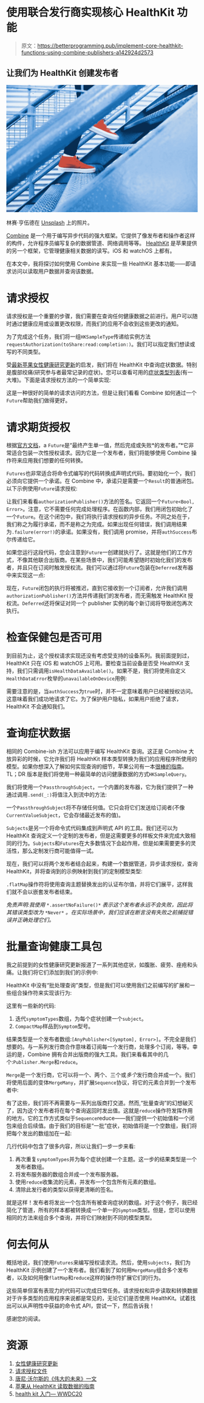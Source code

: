 # 使用联合发行商实现核心 HealthKit 功能

> 原文：<https://betterprogramming.pub/implement-core-healthkit-functions-using-combine-publishers-a142924d2573>

## 让我们为 HealthKit 创建发布者

![](img/04c3f082c72f3cb16b4335ad46bb3a2b.png)

林赛·亨伍德在 [Unsplash](https://unsplash.com/) 上的照片。

[Combine](https://developer.apple.com/documentation/combine) 是一个用于编写异步代码的强大框架。它提供了像发布者和操作者这样的构件，允许程序员编写复杂的数据管道、网络调用等等。 [HealthKit](https://developer.apple.com/documentation/healthkit) 是苹果提供的另一个框架，它管理健康相关数据的读写。iOS 和 watchOS 上都有。

在本文中，我将探讨如何使用 Combine 来实现一些 HealthKit 基本功能——即请求访问以读取用户数据并查询该数据。

# **请求授权**

请求授权是一个重要的步骤，我们需要在查询任何健康数据之前进行。用户可以随时通过健康应用或设置更改权限，而我们的应用不会收到这些更改的通知。

为了完成这个任务，我们将一组`HKSampleType`传递给实例方法`requestAuthorization(toShare:read:completion:)`。我们可以指定我们想读或写的不同类型。

受[最新苹果女性健康研究更新](https://www.apple.com/newsroom/2021/03/apple-womens-health-study-releases-preliminary-data-to-help-destigmatize-menstrual-symptoms/)的启发，我们将在 HealthKit 中查询症状数据。特别是腹部绞痛(研究参与者最常记录的症状)。您可以查看可用的[症状类型列表](https://developer.apple.com/documentation/healthkit/data_types/symptom_type_identifiers)(有一大堆)。下面是请求授权方法的一个简单实现:

这是一种很好的简单的请求访问的方法，但是让我们看看 Combine 如何通过一个`Future`帮助我们做得更好。

# **请求期货授权**

根据[官方文档](https://developer.apple.com/documentation/combine/future)，a `Future`是“最终产生单一值，然后完成或失败*的发布者。”*它非常适合包装一次性授权请求。因为它是一个发布者，我们将能够使用 Combine 操作符来应用我们想要的任何转换。

`Futures`也非常适合将命令式编写的代码转换成声明式代码。要初始化一个，我们必须向它提供一个承诺。在 Combine 中，承诺只是需要一个`Result`的普通闭包。以下示例使用`Future`请求授权:

让我们来看看`authorizationPublisher()`方法的签名。它返回一个`Future<Bool, Error>`。注意，它不需要任何完成处理程序。在函数内部，我们用闭包初始化了一个`Future`。在这个闭包中，我们将执行请求授权的异步任务。不同之处在于，我们称之为履行承诺，而不是称之为完成。如果出现任何错误，我们调用结果为`.failure(error!)`的承诺。如果没有，我们调用 promise，并将`authSuccess`布尔传递给它。

如果您运行这段代码，您会注意到`Future`一创建就执行了。这就是他们的工作方式，不像其他联合出版商。在某些场景中，我们可能希望随时初始化我们的发布者，并且只在订阅时触发授权流。我们可以通过将`Future`包装在`Deferred`发布器中来实现这一点:

现在，`Future`闭包的执行将被推迟，直到它接收到一个订阅者，允许我们调用`authorizationPublisher()`方法并传递我们的发布者，而无需触发 HealthKit 授权流。`Deferred`还将保证对同一个 publisher 实例的每个新订阅将导致闭包再次执行。

# **检查保健包是否可用**

到目前为止，这个授权请求实现还没有考虑受支持的设备系列。我前面提到过，HealthKit 只在 iOS 和 watchOS 上可用。要检查当前设备是否受 HealthKit 支持，我们只需调用`isHealthDataAvailable()`。如果不是，我们将使用自定义`HealthDataError`枚举的`unavailableOnDevice`用例:

需要注意的是，当`authSuccess`为`true`时，并不一定意味着用户已经被授权访问。这意味着我们成功地请求了它。为了保护用户隐私，如果用户拒绝了请求，HealthKit 不会通知我们。

# **查询症状数据**

相同的 Combine-ish 方法可以应用于编写 HealthKit 查询。这正是 Combine 大放异彩的时候，它允许我们将 HealthKit 样本类型转换为我们的应用程序所使用的模型。如果你想深入了解如何实现查询的细节，苹果公司有一本[很棒的指南](https://developer.apple.com/documentation/healthkit/reading_data_from_healthkit)。TL；DR 版本是我们将使用一种最简单的访问健康数据的方式`HKSampleQuery`。

我们将使用一个`PassthroughSubject`，一个内置的发布器，它为我们提供了一种通过调用`.send(_:)`将值注入到流中的方法:

一个`PassthroughSubject`将不存储任何值。它只会将它们发送给订阅者(不像`CurrentValueSubject`，它会存储最近发布的值)。

`Subjects`是另一个将命令式代码集成到声明式 API 的工具。我们还可以为 HealthKit 查询定义一个定制的发布者，但是这需要更多的样板文件来完成大致相同的行为。`Subjects`和`Futures`在大多数情况下会起作用，但是如果需要更多的灵活性，那么定制发行商可能值得一试。

现在，我们可以将两个发布者结合起来，构建一个数据管道，异步请求授权，查询 HealthKit，并将查询到的示例映射到我们的定制模型类型:

`.flatMap`操作符将使用查询主题替换发出的认证布尔值，并将它们展平，这样我们就不会以嵌套发布者结束。

*免责声明:我使用* `*.assertNoFailure()*` *表示这个发布者永远不会失败，因此将其错误类型改为* `*Never*` *。在实际场景中，我们应该在断言没有失败之前捕捉错误并正确处理它们。*

# **批量查询健康工具包**

我之前提到的女性健康研究更新报道了一系列其他症状，如腹胀、疲劳、痤疮和头痛。让我们将它们添加到我们的示例中:

HealthKit 中没有“批处理查询”类型，但是我们可以使用我们之前编写的扩展和一些组合操作符来实现该行为:

这里有一些新的代码:

1.  迭代`symptomTypes`数组，为每个症状创建一个`subject`。
2.  `CompactMap`样品到`Symptom`型号。

结果类型是一个发布者数组:`[AnyPublisher<[Symptom], Error>]`。不完全是我们想要的。与一系列发行商合作意味着订阅每一个发行商，处理多个订阅，等等。幸运的是，Combine 拥有合并出版商的强大工具。我们来看看其中的几个:`Publisher.Merge`和`reduce`。

`Merge`是一个发行商，它可以将一个、两个、三个或*多个*发行商合并成一个。我们将使用后面的变体`MergeMany`，并扩展`Sequence`协议，将它的元素合并到一个发布者中:

有了这些，我们将不再需要与一系列出版商打交道。然而,“批量查询”的幻想破灭了，因为这个发布者将在每个查询返回时发出值。这就是`reduce`操作符发挥作用的地方。它的工作方式类似于`Sequence`reduce——我们提供一个初始值和一个闭包来组合后续值。由于我们的目标是“一批”症状，初始值将是一个空数组，我们将把每个发出的数组加在一起:

几行代码中包含了很多内容，所以让我们一步一步来看:

1.  再次重复`symptomTypes`并为每个症状创建一个主题。这一步的结果类型是一个发布者数组。
2.  将发布服务器的数组合并成一个发布服务器。
3.  使用`reduce`收集流的元素，并发布一个包含所有元素的数组。
4.  清除此发行者的类型以获得更清晰的签名。

就是这样！发布者将发出一个包含所有被查询症状的数组。对于这个例子，我已经简化了管道，所有的样本都被转换成一个单一的`Symptom`类型。但是，您可以使用相同的方法来组合多个查询，并将它们映射到不同的模型类型。

# **何去何从**

概括地说，我们使用`Futures`来编写授权请求流。然后，使用`subjects`，我们为 HealthKit 示例创建了一个发布者。我们看到了如何用`MergeMany`组合多个发布者，以及如何用像`flatMap`和`reduce`这样的操作符扩展它们的行为。

这些简单但富有表现力的代码可以完成日常任务。请求授权和异步读取和转换数据对于许多类型的应用程序来说都是常见的，无论它们是否使用 HealthKit。试着找出可以从声明性中获益的命令式 API，尝试一下，然后告诉我！

感谢您的阅读。

# **资源**

1.  [女性健康研究更新](https://www.apple.com/newsroom/2021/03/apple-womens-health-study-releases-preliminary-data-to-help-destigmatize-menstrual-symptoms/)
2.  [请求授权文件](https://developer.apple.com/documentation/healthkit/hkhealthstore/1614152-requestauthorization)
3.  [唐尼·沃尔斯的《伟大的未来》一文](https://www.donnywals.com/using-promises-and-futures-in-combine/)
4.  [苹果从 HealthKit 读取数据的指南](https://developer.apple.com/documentation/healthkit/reading_data_from_healthkit)
5.  [health kit 入门— WWDC20](https://developer.apple.com/videos/play/wwdc2020/10664/?time=400)